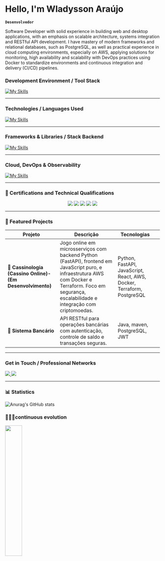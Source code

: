 # Hello, I'm Wladysson Araújo

**`Desenvolvedor`**

Software Developer with solid experience in building web and desktop applications, with an emphasis on scalable architecture, systems integration and RESTful API development. I have mastery of modern frameworks and relational databases, such as PostgreSQL, as well as practical experience in cloud computing environments, especially on AWS, applying solutions for monitoring, high availability and scalability with DevOps practices using Docker to standardize environments and continuous integration and delivery (CI/CD) pipelines.

### 	Development Environment / Tool Stack

[![My Skills](https://skillicons.dev/icons?i=linux,vscode,androidstudio,git,idea,eclipse,postgres,mysql,&theme=light)](https://skillicons.dev)

---

### 	Technologies / Languages ​​Used

[![My Skills](https://skillicons.dev/icons?i=java,kotlin,python,php,cpp,cs,javascript,&theme=light)](https://skillicons.dev)


---

### Frameworks & Libraries / Stack Backend

[![My Skills](https://skillicons.dev/icons?i=spring,fastapi,django,hibernate,flask&theme=light)](https://skillicons.dev)

---

### Cloud, DevOps & Observability

[![My Skills](https://skillicons.dev/icons?i=aws,terraform,docker,kubernetes,prometheus,jenkins,nginx&theme=light)](https://skillicons.dev)

---

### 📜 Certifications and Technical Qualifications

<p align="center">
  <img src="https://img.shields.io/badge/AWS%20Cloud%20Practitioner-2023-%23FF9900?style=for-the-badge&logo=amazonaws&logoColor=white" />
  <img src="https://img.shields.io/badge/AWS%20Developer%20Associate-2025-%23232F3E?style=for-the-badge&logo=amazonaws&logoColor=white" />
  <img src="https://img.shields.io/badge/AWS%20SysOps%20Administrator-2025-%23007FFF?style=for-the-badge&logo=amazonaws&logoColor=white" />
  <img src="https://img.shields.io/badge/AWS%20Solutions%20Architect%20Associate-2025-%23232F3E?style=for-the-badge&logo=amazonaws&logoColor=white" />
  <img src="https://img.shields.io/badge/Terraform associate-Infrastructure%20as%20Code-%235835CC?style=for-the-badge&logo=terraform&logoColor=white" />
</p>

---

### 📂 Featured Projects

| Projeto                       | Descrição                                                                                             | Tecnologias                             |                                  |
|------------------------------|-----------------------------------------------------------------------------------------------------|---------------------------------------|----------------------------------------|
| **🎰 Cassinologia (Cassino Online)-(Em Desenvolvimento)** |  Jogo online em microsserviços com backend Python (FastAPI), frontend em JavaScript puro, e infraestrutura AWS com Docker e Terraform. Foco em segurança, escalabilidade e integração com criptomoedas. | Python, FastAPI, JavaScript, React, AWS, Docker, Terraform, PostgreSQL  
| **🏦 Sistema Bancário**          | API RESTful para operações bancárias com autenticação, controle de saldo e transações seguras.      | Java, maven, PostgreSQL, JWT    
---

### Get in Touch / Professional Networks

<div>
  <a href="https://www.linkedin.com/in/wladyson-ara%C3%BAjo-a47348272/" target="_blank"><img src="https://img.shields.io/badge/-LinkedIn-%230077B5?style=for-the-badge&logo=linkedin&logoColor=white" target="_blank">
  <a href = "wladysonaraujo991@gmail.com"><img src="https://img.shields.io/badge/-Gmail-%23333?style=for-the-badge&logo=gmail&logoColor=white" target="_blank"></a>
</br>

---

### 📊 Statistics

![Anurag's GitHub stats](https://github-readme-stats.vercel.app/api?username=wladysson&show_icons=true&theme=dark)

### 🧑‍💻🚀continuous evolution

<div align="left">
  
  <img width="33%" src="https://github-readme-stats.vercel.app/api/top-langs/?username=wladysson&layout=compact&theme=dark&border_color=ffffff" />
  
 </div>
